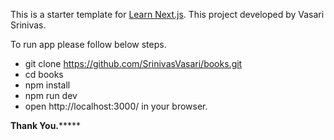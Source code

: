 This is a starter template for [Learn Next.js](https://nextjs.org/learn).
This project developed by Vasari Srinivas.

To run app please follow below steps.
* git clone https://github.com/SrinivasVasari/books.git
* cd books
* npm install
* npm run dev
* open http://localhost:3000/ in your browser.


************Thank You.*****************